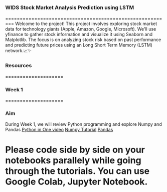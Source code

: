 ### WIDS Stock Market Analysis Prediction using LSTM
=========================================================
Welcome to the project! This project involves exploring stock market data for technology giants (Apple, Amazon, Google, Microsoft). We'll use yfinance to gather stock information and visualize it using Seaborn and Matplotlib. The focus is on analyzing stock risk based on past performance and predicting future prices using an Long Short Term Memory (LSTM) network.📈✨

### Resources 
====================
### Week 1
====================
### Aim
During Week 1, we will review Python programming and explore Numpy and Pandas
[Python in One video](https://www.youtube.com/watch?v=L5sZ6WgOnj0)
[Numpy Tutorial](https://youtu.be/QUT1VHiLmmI)
[Pandas](https://www.youtube.com/watch?v=vmEHCJofslg&t=767s)

# Please code side by side on your notebooks parallely while going through the tutorials. You can use Google Colab, Jupyter Notebook.
